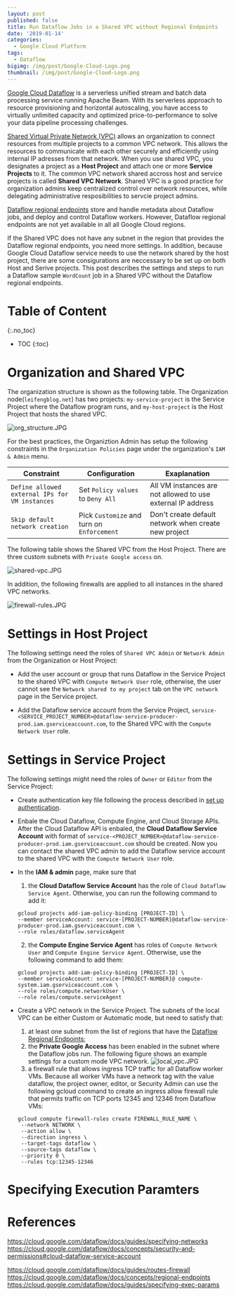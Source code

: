 ```yaml
---
layout: post
published: false
title: Run Dataflow Jobs in a Shared VPC without Regional Endpoints
date: '2019-01-14'
categories:
  - Google Cloud Platform
tags:
  - Dataflow
bigimg: /img/post/Google-Cloud-Logo.png
thumbnail: /img/post/Google-Cloud-Logo.png
---
```


[Google Cloud Dataflow](https://cloud.google.com/dataflow/#benefits) is a serverless unified stream and batch data processing service running Apache Beam. With its serverless approach to resource provisioning and horizontal autoscaling, you have access to virtually unlimited capacity and optimized price-to-performance to solve your data pipeline processing challenges.
<!--more-->

[Shared Virtual Private Network (VPC)](https://cloud.google.com/vpc/docs/shared-vpc) allows an organization to connect resources from multiple projects to a common VPC network. This allows the resources to communicate with each other securely and efficiently using internal IP adresses from that network. When you use shared VPC, you designates a project as a **Host Project** and attach one or more **Service Projects** to it. The common VPC network shared accross host and service projects is called **Shared VPC Network**. Shared VPC is a good practice for organization admins keep centralized control over network resources, while delegating administrative resposibilities to servcie project admins.

[Dataflow regional endpoints](https://cloud.google.com/dataflow/docs/concepts/regional-endpoints) store and handle metadata about Dataflow jobs, and deploy and control Dataflow workers. However, Dataflow regional endpoints are not yet available in all all Google Cloud regions. 

If the Shared VPC does not have any subnet in the region that provides the Dataflow regional endpoints, you need more settings. In addition, because Google Cloud Dataflow service needs to use the network shared by the host project, there are some consigurations are neccessary to be set up on both Host and Serive projects. This post describes the settings and steps to run a Dataflow sample `WordCount` job in a Shared VPC without the Dataflow regional endpoints.


# Table of Content

{:.no_toc}

* TOC
{:toc}

# Organization and Shared VPC

The organization structure is shown as the following table. The Organization node(`leifengblog.net`) has two projects: `my-service-project` is the Service Project where the Dataflow program runs, and `my-host-project` is the Host Project that hosts the shared VPC. 

![org_structure.JPG]({{site.baseurl}}/img/post/org_structure.JPG)

For the best practices, the Organiztion Admin has setup the following constraints in the `Organization Policies` page under the organization's `IAM & Admin` menu. 

|   Constraint   |   Configuration      |  Exaplanation |
| ------------- | -------------  |------------- |
| `Define allowed external IPs for VM instances` | Set `Policy values` to `Deny All` | All VM instances are not allowed to use external IP address |
| `Skip default network creation` | Pick `Customize` and turn on `Enforcement` | Don't create default network when create new project |

The following table shows the Shared VPC from the Host Project. There are three custom subnets with `Private Google access` on.

![shared-vpc.JPG]({{site.baseurl}}/img/post/shared-vpc.JPG)

In addition, the following firewalls are applied to all instances in the shared VPC networks.

![firewall-rules.JPG]({{site.baseurl}}/img/post/firewall-rules.JPG)


# Settings in Host Project

The following settings need the roles of `Shared VPC Admin` or `Network Admin` from the Organization or Host Project:

- Add the user account or group that runs Dataflow in the Service Project to the shared VPC with `Compute Network User` role, otherwise, the user cannot see the `Network shared to my project` tab on the `VPC network` page in the Service project.

- Add the Dataflow service account from the Service Project, `service-<SERVICE_PROJECT_NUMBER>@dataflow-service-producer-prod.iam.gserviceaccount.com`, to the Shared VPC with the `Compute Network User` role.


# Settings in Service Project

The following settings might need the roles of `Owner` or `Editor` from the Service Project:

- Create authentication key file following the process described in [set up authentication](https://cloud.google.com/dataflow/docs/quickstarts/quickstart-java-maven#before-you-begin).

- Enbale the Cloud Dataflow, Compute Engine, and Cloud Storage APIs. After the Cloud Dataflow API is enbaled, the **Cloud Dataflow Service Account** with format of `service-<PROJECT_NUMBER>@dataflow-service-producer-prod.iam.gserviceaccount.com` should be created. Now you can contact the shared VPC admin to add the Dataflow service account to the shared VPC with the `Compute Network User` role.

- In the **IAM & admin** page, make sure that

   1) the **Cloud Dataflow Service Account** has the role of `Cloud Dataflow Service Agent`. Otherwise, you can run the following command to add it:
   ```
   gcloud projects add-iam-policy-binding [PROJECT-ID] \
  --member serviceAccount: service-[PROJECT-NUMBER]@dataflow-service-producer-prod.iam.gserviceaccount.com \
  --role roles/dataflow.serviceAgent

   ```
   2) the **Compute Engine Service Agent** has roles of `Compute Network User` and `Compute Engine Service Agent`. Otherwise, use the following command to add them:
   ```
   gcloud projects add-iam-policy-binding [PROJECT-ID] \
  --member serviceAccount: service-[PROJECT-NUMBER]@ compute-system.iam.gserviceaccount.com \
  --role roles/compute.networkUser \
  --role roles/compute.serviceAgent

   ```
- Create a VPC network in the Service Project. The subnets of the local VPC can be either Custom or Automatic mode, but need to satisfy that:
   1) at least one subnet from the list of regions that have the [Dataflow Regional Endpoints](https://cloud.google.com/dataflow/docs/concepts/regional-endpoints);
   2) the **Private Google Access** has been enabled in the subnet where the Dataflow jobs run. The following figure shows an example settings for a custom mode VPC network.
   ![local_vpc.JPG]({{site.baseurl}}/img/post/local_vpc.JPG)
   3) a firewall rule that allows ingress TCP traffic for all Dataflow worker VMs. Because all worker VMs have a network tag with the value dataflow, the project owner, editor, or Security Admin can use the following gcloud command to create an ingress allow firewall rule that permits traffic on TCP ports 12345 and 12346 from Dataflow VMs:
   ```
   gcloud compute firewall-rules create FIREWALL_RULE_NAME \
    --network NETWORK \
    --action allow \
    --direction ingress \
    --target-tags dataflow \
    --source-tags dataflow \
    --priority 0 \
    --rules tcp:12345-12346
   ```
   










# Specifying Execution Paramters







# References

https://cloud.google.com/dataflow/docs/guides/specifying-networks
https://cloud.google.com/dataflow/docs/concepts/security-and-permissions#cloud-dataflow-service-account

https://cloud.google.com/dataflow/docs/guides/routes-firewall
https://cloud.google.com/dataflow/docs/concepts/regional-endpoints
https://cloud.google.com/dataflow/docs/guides/specifying-exec-params
